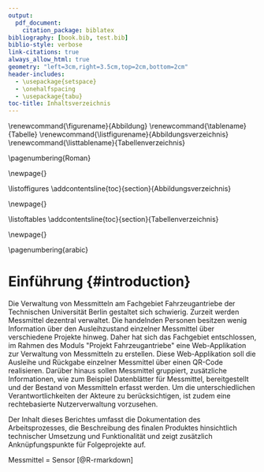 ```yaml
---
output: 
  pdf_document:
    citation_package: biblatex
bibliography: [book.bib, test.bib]
biblio-style: verbose
link-citations: true
always_allow_html: true
geometry: "left=3cm,right=3.5cm,top=2cm,bottom=2cm"
header-includes:
  - \usepackage{setspace}
  - \onehalfspacing
  - \usepackage{tabu}
toc-title: Inhaltsverzeichnis
---
```


\renewcommand{\figurename}{Abbildung}
\renewcommand{\tablename}{Tabelle}
\renewcommand{\listfigurename}{Abbildungsverzeichnis}
\renewcommand{\listtablename}{Tabellenverzeichnis}

\pagenumbering{Roman}

\newpage{}

\listoffigures
\addcontentsline{toc}{section}{Abbildungsverzeichnis}

\newpage{}

\listoftables
\addcontentsline{toc}{section}{Tabellenverzeichnis}

\newpage{}

\pagenumbering{arabic}



# Einführung {#introduction}

Die Verwaltung von Messmitteln am Fachgebiet Fahrzeugantriebe der Technischen Universität Berlin gestaltet sich schwierig. Zurzeit werden Messmittel dezentral verwaltet. Die handelnden Personen besitzen wenig Information über den Ausleihzustand einzelner Messmittel über verschiedene Projekte hinweg. Daher hat sich das Fachgebiet entschlossen, im Rahmen des Moduls "Projekt Fahrzeugantriebe" eine Web-Applikation zur Verwaltung von Messmitteln zu erstellen. Diese Web-Applikation soll die Ausleihe und Rückgabe einzelner Messmittel über einen QR-Code realisieren. Darüber hinaus sollen Messmittel gruppiert, zusätzliche Informationen, wie zum Beispiel Datenblätter für Messmittel, bereitgestellt und der Bestand von Messmitteln erfasst werden. Um die unterschiedlichen Verantwortlichkeiten der Akteure zu berücksichtigen, ist zudem eine rechtebasierte Nutzerverwaltung vorzusehen.

Der Inhalt dieses Berichtes umfasst die Dokumentation des Arbeitsprozesses, die Beschreibung des finalen Produktes hinsichtlich technischer Umsetzung und Funktionalität und zeigt zusätzlich Anknüpfungspunkte für Folgeprojekte auf.

Messmittel = Sensor [@R-rmarkdown]

